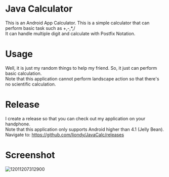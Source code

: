 # Java Calculator
This is an Android App Calculator. This is a simple calculator that can perform basic task such as +,-,*,/ <br>
It can handle multiple digit and calculate with Postfix Notation.

# Usage
Well, it is just my random things to help my friend. So, it just can perform basic calculation. <br>
Note that this application cannot perform landscape action so that there's no scientific calculation.

# Release
I create a release so that you can check out my application on your handphone. <br>
Note that this application only supports Android higher than 4.1 (Jelly Bean). <br>
Navigate to: https://github.com/liondy/JavaCalc/releases

# Screenshot
![12011207312900](https://user-images.githubusercontent.com/44316758/82676441-9ba87480-9c70-11ea-895f-e046ea082af4.jpg)
